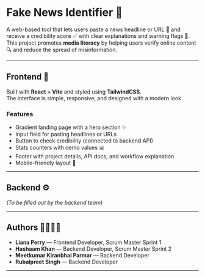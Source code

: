 # Fake News Identifier 📰

A web-based tool that lets users paste a news headline or URL 📝 and receive a credibility score ✅ with clear explanations and warning flags 🚩.  
This project promotes **media literacy** by helping users verify online content 🔍 and reduce the spread of misinformation.

---

## Frontend 🎨

Built with **React + Vite** and styled using **TailwindCSS**.  
The interface is simple, responsive, and designed with a modern look.

### Features
- Gradient landing page with a hero section ✨  
- Input field for pasting headlines or URLs  
- Button to check credibility (connected to backend API)  
- Stats counters with demo values 📊  
- Footer with project details, API docs, and workflow explanation  
- Mobile-friendly layout 📱  

---

## Backend ⚙️

*(To be filled out by the backend team)*

---

## Authors 👩‍💻👨‍💻

- **Liana Perry** — Frontend Developer, Scrum Master Sprint 1  
- **Hashaam Khan** — Backend Developer, Scrum Master Sprint 2  
- **Meetkumar Kiranbhai Parmar** — Backend Developer  
- **Rubalpreet Singh** — Backend Developer  

---
